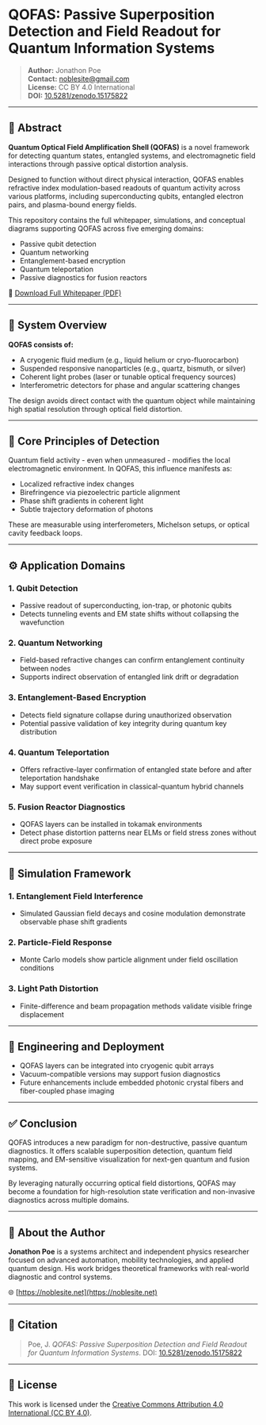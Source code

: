 # QOFAS: Passive Superposition Detection and Field Readout for Quantum Information Systems

> **Author:** Jonathon Poe  
> **Contact:** noblesite@gmail.com  
> **License:** CC BY 4.0 International  
> **DOI:** [10.5281/zenodo.15175822](https://doi.org/10.5281/zenodo.15175822)

---

## 📄 Abstract

**Quantum Optical Field Amplification Shell (QOFAS)** is a novel framework for detecting quantum states, entangled systems, and electromagnetic field interactions through passive optical distortion analysis.

Designed to function without direct physical interaction, QOFAS enables refractive index modulation-based readouts of quantum activity across various platforms, including superconducting qubits, entangled electron pairs, and plasma-bound energy fields.

This repository contains the full whitepaper, simulations, and conceptual diagrams supporting QOFAS across five emerging domains:
- Passive qubit detection
- Quantum networking
- Entanglement-based encryption
- Quantum teleportation
- Passive diagnostics for fusion reactors

📎 [Download Full Whitepaper (PDF)](./QOFAS_Whitepaper.pdf)

---

## 🔬 System Overview

**QOFAS consists of:**
- A cryogenic fluid medium (e.g., liquid helium or cryo-fluorocarbon)
- Suspended responsive nanoparticles (e.g., quartz, bismuth, or silver)
- Coherent light probes (laser or tunable optical frequency sources)
- Interferometric detectors for phase and angular scattering changes

The design avoids direct contact with the quantum object while maintaining high spatial resolution through optical field distortion.

---

## 🧠 Core Principles of Detection

Quantum field activity - even when unmeasured - modifies the local electromagnetic environment. In QOFAS, this influence manifests as:
- Localized refractive index changes
- Birefringence via piezoelectric particle alignment
- Phase shift gradients in coherent light
- Subtle trajectory deformation of photons

These are measurable using interferometers, Michelson setups, or optical cavity feedback loops.

---

## ⚙️ Application Domains

### 1. Qubit Detection
- Passive readout of superconducting, ion-trap, or photonic qubits
- Detects tunneling events and EM state shifts without collapsing the wavefunction

### 2. Quantum Networking
- Field-based refractive changes can confirm entanglement continuity between nodes
- Supports indirect observation of entangled link drift or degradation

### 3. Entanglement-Based Encryption
- Detects field signature collapse during unauthorized observation
- Potential passive validation of key integrity during quantum key distribution

### 4. Quantum Teleportation
- Offers refractive-layer confirmation of entangled state before and after teleportation handshake
- May support event verification in classical-quantum hybrid channels

### 5. Fusion Reactor Diagnostics
- QOFAS layers can be installed in tokamak environments
- Detect phase distortion patterns near ELMs or field stress zones without direct probe exposure

---

## 🧪 Simulation Framework

### 1. Entanglement Field Interference
- Simulated Gaussian field decays and cosine modulation demonstrate observable phase shift gradients

### 2. Particle-Field Response
- Monte Carlo models show particle alignment under field oscillation conditions

### 3. Light Path Distortion
- Finite-difference and beam propagation methods validate visible fringe displacement

---

## 🧰 Engineering and Deployment

- QOFAS layers can be integrated into cryogenic qubit arrays
- Vacuum-compatible versions may support fusion diagnostics
- Future enhancements include embedded photonic crystal fibers and fiber-coupled phase imaging

---

## ✅ Conclusion

QOFAS introduces a new paradigm for non-destructive, passive quantum diagnostics. It offers scalable superposition detection, quantum field mapping, and EM-sensitive visualization for next-gen quantum and fusion systems.

By leveraging naturally occurring optical field distortions, QOFAS may become a foundation for high-resolution state verification and non-invasive diagnostics across multiple domains.

---

## 🙋 About the Author

**Jonathon Poe** is a systems architect and independent physics researcher focused on advanced automation, mobility technologies, and applied quantum design. His work bridges theoretical frameworks with real-world diagnostic and control systems.

🌐 [https://noblesite.net](https://noblesite.net)

---

## 🧾 Citation

> Poe, J. *QOFAS: Passive Superposition Detection and Field Readout for Quantum Information Systems*. DOI: [10.5281/zenodo.15175822](https://doi.org/10.5281/zenodo.15175822)

---

## 🧠 License

This work is licensed under the [Creative Commons Attribution 4.0 International (CC BY 4.0)](https://creativecommons.org/licenses/by/4.0/).
